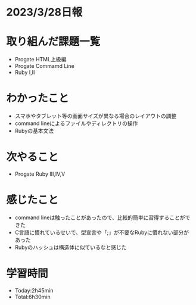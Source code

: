 # 2023/3/28日報

# 取り組んだ課題一覧
- Progate HTML上級編
- Progate Commamd Line
- Ruby I,II

# わかったこと
- スマホやタブレット等の画面サイズが異なる場合のレイアウトの調整
- command lineによるファイルやディレクトリの操作
- Rubyの基本文法

# 次やること
- Progate Ruby III,IV,V

# 感じたこと
- command lineは触ったことがあったので、比較的簡単に習得することができた
- C言語に慣れているせいで、型宣言や「;」が不要なRubyに慣れない部分があった
- Rubyのハッシュは構造体に似ているなと感じた

# 学習時間
- Today:2h45min
- Total:6h30min
